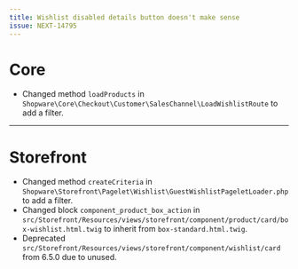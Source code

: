 ```yaml
---
title: Wishlist disabled details button doesn't make sense
issue: NEXT-14795
---
```

# Core
* Changed method `loadProducts` in `Shopware\Core\Checkout\Customer\SalesChannel\LoadWishlistRoute` to add a filter.
___
# Storefront
* Changed method `createCriteria` in `Shopware\Storefront\Pagelet\Wishlist\GuestWishlistPageletLoader.php` to add a filter.
* Changed block `component_product_box_action` in `src/Storefront/Resources/views/storefront/component/product/card/box-wishlist.html.twig` to inherit from `box-standard.html.twig`.
* Deprecated `src/Storefront/Resources/views/storefront/component/wishlist/card` from 6.5.0 due to unused.
